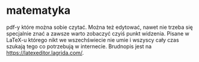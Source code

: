 # matematyka
pdf-y które można sobie czytać. Można też edytować, nawet nie trzeba się specjalnie znać a zawsze warto zobaczyć czyiś punkt widzenia. Pisane w LaTeX-u którego nikt we wszechświecie nie umie i wszyscy cały czas szukają tego co potrzebują w internecie. Brudnopis jest na https://latexeditor.lagrida.com/.
